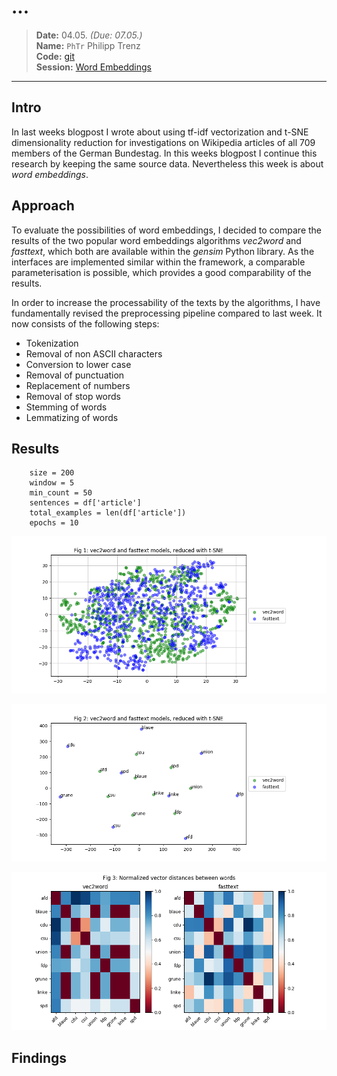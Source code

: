 # ...

> **Date:** 04.05. *(Due: 07.05.)*  
> **Name:** `PhTr` Philipp Trenz  
> **Code:** [git](https://github.com/philipptrenz/Text-Visualisation-in-Practice/tree/master/04_word_embeddings)  
> **Session:** [Word Embeddings](../index)

----

## Intro

In last weeks blogpost I wrote about using tf-idf vectorization and
t-SNE dimensionality reduction for investigations on Wikipedia articles
of all 709 members of the German Bundestag. In this weeks blogpost I
continue this research by keeping the same source data. Nevertheless
this week is about _word embeddings_.

## Approach

To evaluate the possibilities of word embeddings, I decided to compare
the results of the two popular word embeddings algorithms _vec2word_ and
_fasttext_, which both are available within the _gensim_ Python library.
As the interfaces are implemented similar within the framework, a
comparable parameterisation is possible, which provides a good
comparability of the results. 

In order to increase the processability of the texts by the algorithms,
I have fundamentally revised the preprocessing pipeline compared to last
week. It now consists of the following steps:

* Tokenization
* Removal of non ASCII characters
* Conversion to lower case
* Removal of punctuation
* Replacement of numbers
* Removal of stop words
* Stemming of words
* Lemmatizing of words

## Results




```
    size = 200
    window = 5
    min_count = 50
    sentences = df['article'] 
    total_examples = len(df['article'])
    epochs = 10
```

![Fig 1](img/fig1_plot.png)

![Fig 2](img/fig2_party_names.png)

![Fig 3](img/fig3_distances_of_vectors.png)

## Findings
